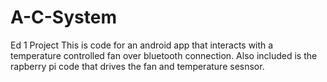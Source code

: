 # A-C-System
Ed 1 Project 
This is code for an android app that interacts with a temperature controlled fan over bluetooth connection. 
Also included is the rapberry pi code that drives the fan and temperature sesnsor. 

